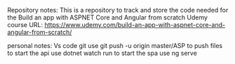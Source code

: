 Repository notes:
    This is a repository to track and store the code needed for the Build an app with ASPNET Core
and Angular from scratch Udemy course
URL: https://www.udemy.com/build-an-app-with-aspnet-core-and-angular-from-scratch/

personal notes:
Vs code git use git push -u origin master/ASP to push files
to start the api use dotnet watch run
to start the spa use ng serve 
